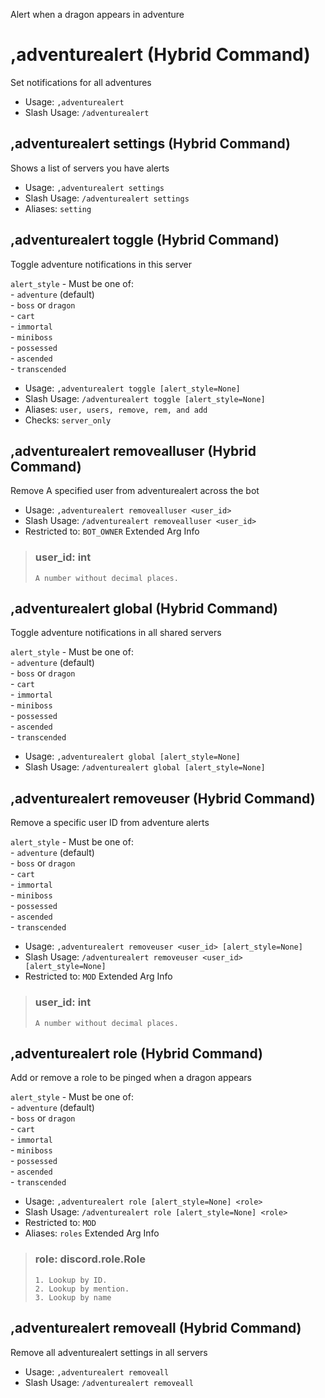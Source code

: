 Alert when a dragon appears in adventure

# ,adventurealert (Hybrid Command)
Set notifications for all adventures<br/>
 - Usage: `,adventurealert`
 - Slash Usage: `/adventurealert`
## ,adventurealert settings (Hybrid Command)
Shows a list of servers you have alerts<br/>
 - Usage: `,adventurealert settings`
 - Slash Usage: `/adventurealert settings`
 - Aliases: `setting`
## ,adventurealert toggle (Hybrid Command)
Toggle adventure notifications in this server<br/>

`alert_style` - Must be one of:<br/>
    - `adventure` (default)<br/>
    - `boss` or `dragon`<br/>
    - `cart`<br/>
    - `immortal`<br/>
    - `miniboss`<br/>
    - `possessed`<br/>
    - `ascended`<br/>
    - `transcended`<br/>
 - Usage: `,adventurealert toggle [alert_style=None]`
 - Slash Usage: `/adventurealert toggle [alert_style=None]`
 - Aliases: `user, users, remove, rem, and add`
 - Checks: `server_only`
## ,adventurealert removealluser (Hybrid Command)
Remove A specified user from adventurealert across the bot<br/>
 - Usage: `,adventurealert removealluser <user_id>`
 - Slash Usage: `/adventurealert removealluser <user_id>`
 - Restricted to: `BOT_OWNER`
Extended Arg Info
> ### user_id: int
> ```
> A number without decimal places.
> ```
## ,adventurealert global (Hybrid Command)
Toggle adventure notifications in all shared servers<br/>

`alert_style` - Must be one of:<br/>
    - `adventure` (default)<br/>
    - `boss` or `dragon`<br/>
    - `cart`<br/>
    - `immortal`<br/>
    - `miniboss`<br/>
    - `possessed`<br/>
    - `ascended`<br/>
    - `transcended`<br/>
 - Usage: `,adventurealert global [alert_style=None]`
 - Slash Usage: `/adventurealert global [alert_style=None]`
## ,adventurealert removeuser (Hybrid Command)
Remove a specific user ID from adventure alerts<br/>

`alert_style` - Must be one of:<br/>
    - `adventure` (default)<br/>
    - `boss` or `dragon`<br/>
    - `cart`<br/>
    - `immortal`<br/>
    - `miniboss`<br/>
    - `possessed`<br/>
    - `ascended`<br/>
    - `transcended`<br/>
 - Usage: `,adventurealert removeuser <user_id> [alert_style=None]`
 - Slash Usage: `/adventurealert removeuser <user_id> [alert_style=None]`
 - Restricted to: `MOD`
Extended Arg Info
> ### user_id: int
> ```
> A number without decimal places.
> ```
## ,adventurealert role (Hybrid Command)
Add or remove a role to be pinged when a dragon appears<br/>

`alert_style` - Must be one of:<br/>
    - `adventure` (default)<br/>
    - `boss` or `dragon`<br/>
    - `cart`<br/>
    - `immortal`<br/>
    - `miniboss`<br/>
    - `possessed`<br/>
    - `ascended`<br/>
    - `transcended`<br/>
 - Usage: `,adventurealert role [alert_style=None] <role>`
 - Slash Usage: `/adventurealert role [alert_style=None] <role>`
 - Restricted to: `MOD`
 - Aliases: `roles`
Extended Arg Info
> ### role: discord.role.Role
> 
> 
>     1. Lookup by ID.
>     2. Lookup by mention.
>     3. Lookup by name
> 
>     
## ,adventurealert removeall (Hybrid Command)
Remove all adventurealert settings in all servers<br/>
 - Usage: `,adventurealert removeall`
 - Slash Usage: `/adventurealert removeall`
